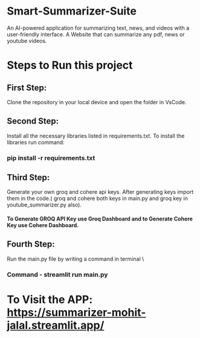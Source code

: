 # Smart-Summarizer-Suite
An AI-powered application for summarizing text, news, and videos with a user-friendly interface.
A Website that can summarize any pdf, news or youtube videos.

# Steps to Run this project
## First Step: 
Clone the repository in your local device and open the folder in VsCode.

## Second Step:
Install all the necessary libraries listed in requirements.txt.
To install the libraries run command:
### pip install -r requirements.txt

## Third Step:
Generate your own groq and cohere api keys. 
After generating keys import them in the code.( groq and cohere both keys in main.py and groq key in youtube_summarizer.py also).
#### To Generate GROQ API Key use Groq Dashboard and to Generate Cohere Key use Cohere Dashboard.

## Fourth Step: 
Run the main.py file by writing a command in terminal \
### Command - streamlit run main.py

# To Visit the APP: https://summarizer-mohit-jalal.streamlit.app/
